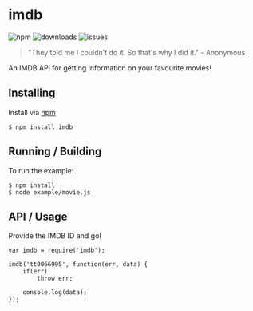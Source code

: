 imdb
====
![npm](https://img.shields.io/npm/v/imdb.svg)
![downloads](https://img.shields.io/npm/dt/imdb.svg)
![issues](https://img.shields.io/github/issues/mhsjlw/imdb.svg)

> "They told me I couldn't do it. So that's why I did it." - Anonymous

An IMDB API for getting information on your favourite movies!

## Installing
Install via [npm](https://npmjs.com)

    $ npm install imdb

## Running / Building
To run the example:

    $ npm install
    $ node example/movie.js
    
## API / Usage

Provide the IMDB ID and go!
```
var imdb = require('imdb');

imdb('tt0066995', function(err, data) {
    if(err)
        throw err;

    console.log(data);
});
```